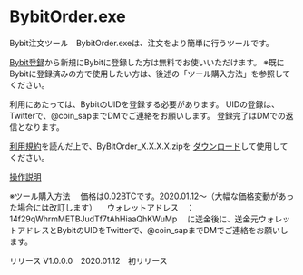 # BybitOrder.exe
Bybit注文ツール　BybitOrder.exeは、注文をより簡単に行うツールです。

[Bybit登録](https://www.bybit.com/home/jp/index.html?affiliate_id=538&group_id=0&group_type=1)から新規にBybitに登録した方は無料でお使いいただけます。
※既にBybitに登録済みの方で使用したい方は、後述の「ツール購入方法」を参照してください。

利用にあたっては、BybitのUIDを登録する必要があります。
UIDの登録は、Twitterで、@coin_sapまでDMでご連絡をお願いします。
登録完了はDMでの返信となります。

[利用規約](http://coinsap.php.xdomain.jp/bybitorder/rule.html)を読んだ上で、ByBitOrder_X.X.X.X.zipを
[ダウンロード](https://github.com/GitHubCoinSap/BybitOrder.exe/releases/latest)して使用してください。

[操作説明](http://coinsap.php.xdomain.jp/bybitorder/index.html)

※ツール購入方法
　価格は0.02BTCです。2020.01.12～（大幅な価格変動があった場合には改訂します）
　ウォレットアドレス　：　14f29qWhrmMETBJudTf7tAhHiaaQhKWuMp
　に送金後に、送金元ウォレットアドレスとBybitのUIDをTwitterで、@coin_sapまでDMでご連絡をお願いします。

リリース
V1.0.0.0　2020.01.12　初リリース
